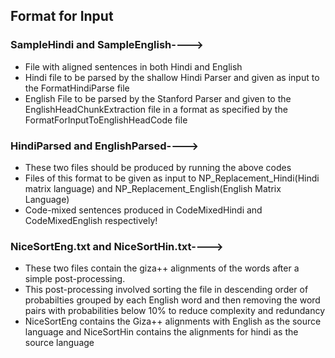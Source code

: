 ## Format for Input

### SampleHindi and SampleEnglish---->

* File with aligned sentences in both Hindi and English
* Hindi file to be parsed by the shallow Hindi Parser and given as input to the FormatHindiParse file
* English File to be parsed by the Stanford Parser and given to the EnglishHeadChunkExtraction file in a format as specified by the FormatForInputToEnglishHeadCode file

### HindiParsed and EnglishParsed---->
* These two files should be produced by running the above codes
* Files of this format to be given as input to NP_Replacement_Hindi(Hindi matrix language) and NP_Replacement_English(English Matrix Language)
* Code-mixed sentences produced in CodeMixedHindi and CodeMixedEnglish respectively!

### NiceSortEng.txt and NiceSortHin.txt---->
* These two files contain the giza++ alignments of the words after a simple post-processing.
* This post-processing involved sorting the file in descending order of probabilties grouped by each English word and then removing the word pairs with probabilities below 10% to reduce complexity and redundancy
* NiceSortEng contains the Giza++ alignments with English as the source language and NiceSortHin contains the alignments for hindi as the source language
